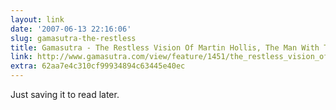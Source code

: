 ```yaml
---
layout: link
date: '2007-06-13 22:16:06'
slug: gamasutra-the-restless
title: Gamasutra - The Restless Vision Of Martin Hollis, The Man With The GoldenEye
link: http://www.gamasutra.com/view/feature/1451/the_restless_vision_of_martin_.php
extra: 62aa7e4c310cf99934894c63445e40ec
---
```


Just saving it to read later.
